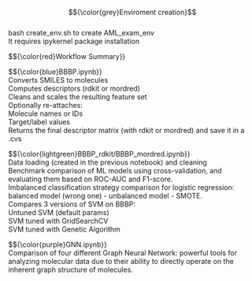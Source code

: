 $${\color{grey}Enviroment creation}$$\
bash create_env.sh to create AML_exam_env\
It requires ipykernel package installation


$${\color{red}Workflow Summary}}

$${\color{blue}BBBP.ipynb}}\
Converts SMILES to molecules\
Computes descriptors (rdkit or mordred)\
Cleans and scales the resulting feature set\
Optionally re-attaches:\
Molecule names or IDs\
Target/label values\
Returns the final descriptor matrix (with rdkit or mordred) and save it in a .cvs

$${\color{lightgreen}BBBP_rdkit/BBBP_mordred.ipynb}}\
Data loading (created in the previous notebook) and cleaning\
Benchmark comparison of ML models using cross-validation, and evaluating them based on ROC-AUC and F1-score.\
Imbalanced classification strategy comparison for logistic regression: balanced model (wrong one) - unbalanced model - SMOTE.\
Compares 3 versions of SVM on BBBP:\
Untuned SVM (default params)\
SVM tuned with GridSearchCV\
SVM tuned with Genetic Algorithm

$${\color{purple}GNN.ipynb}}\
Comparison of four different Graph Neural Network:  powerful tools for analyzing molecular data due to their ability to directly operate on the inherent graph structure of molecules.

